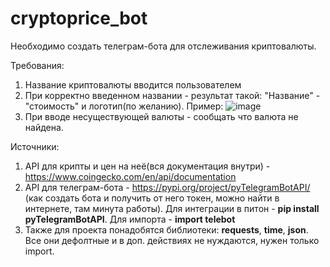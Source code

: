 # cryptoprice_bot
Необходимо создать телеграм-бота для отслеживания криптовалюты.

Требования:
1) Название криптовалюты вводится пользователем
2) При корректно введенном названии - результат такой: "Название" - "стоимость" и логотип(по желанию).
  Пример:
  ![image](https://user-images.githubusercontent.com/34753556/176190759-dc8ecc45-d81e-4069-bd8c-e12a682a1a9e.png)
3) При вводе несуществующей валюты - сообщать что валюта не найдена.

Источники:
1) API для крипты и цен на неё(вся документация внутри) - https://www.coingecko.com/en/api/documentation
2) API для телеграм-бота - https://pypi.org/project/pyTelegramBotAPI/ (как создать бота и получить от него токен, можно найти в интернете, там минута работы). 
Для интеграции в питон - **pip install pyTelegramBotAPI**. 
Для импорта - **import telebot**
3) Также для проекта понадобятся библиотеки: **requests**, **time**, **json**. Все они дефолтные и в доп. действиях не нуждаются, нужен только import.
